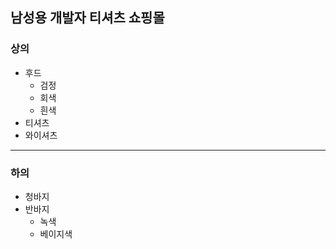 ## 남성용 개발자 티셔츠 쇼핑몰

### 상의
+ 후드
    + 검정
    + 회색
    + 흰색
+ 티셔츠
+ 와이셔츠

---
### 하의
+ 청바지
+ 반바지
    + 녹색
    + 베이지색

